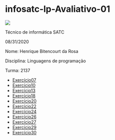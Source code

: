 # infosatc-lp-Avaliativo-01
![](https://www1.satc.edu.br/portais/acesso/public/assets/img/logoSatc.png) <p>
Técnico de informática SATC <p> 
08/31/2020 <p>
Nome: Henrique Bitencourt da Rosa <p>
Disciplina: Linguagens de programação <p>
Turma: 2137 <p>
- [Exercício07](https://github.com/HenriqueBitttencourt/infosatc-lp-Avaliativo-01/blob/master/Atividade7.py)
- [Exercício10](https://github.com/HenriqueBitttencourt/infosatc-lp-Avaliativo-01/blob/master/Atividade10.py)
- [Exercício13](https://github.com/HenriqueBitttencourt/infosatc-lp-Avaliativo-01/blob/master/Atividade13.py)
- [Exercício18](https://github.com/HenriqueBitttencourt/infosatc-lp-Avaliativo-01/blob/master/Atividade18.py)
- [Exercício20](https://github.com/HenriqueBitttencourt/infosatc-lp-Avaliativo-01/blob/master/Atividade20.py)
- [Exercício22](https://github.com/HenriqueBitttencourt/infosatc-lp-Avaliativo-01/blob/master/Atividade22.py)
- [Exercício24](https://github.com/HenriqueBitttencourt/infosatc-lp-Avaliativo-01/blob/master/Atividade24.py)
- [Exercício26](https://github.com/HenriqueBitttencourt/infosatc-lp-Avaliativo-01/blob/master/Atividade26.py)
- [Exercício27](https://github.com/HenriqueBitttencourt/infosatc-lp-Avaliativo-01/blob/master/Atividade27.py)
- [Exercício29](https://github.com/HenriqueBitttencourt/infosatc-lp-Avaliativo-01/blob/master/Atividade29.py)
- [Exercício30](https://github.com/HenriqueBitttencourt/infosatc-lp-Avaliativo-01/blob/master/Atividade30.py)

